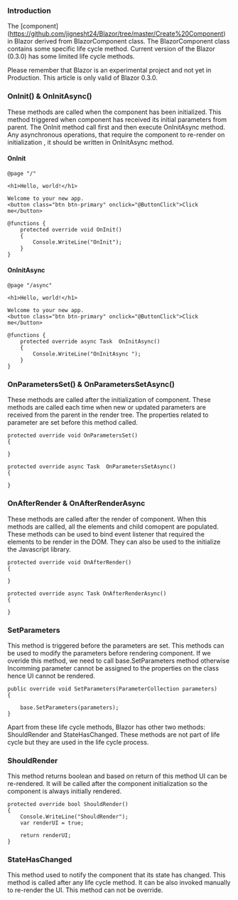 ### Introduction
The [component] (https://github.com/jignesht24/Blazor/tree/master/Create%20Component) in Blazor derived from BlazorComponent class. The BlazorComponent class contains some specific life cycle method. Current version of the Blazor (0.3.0) has some limited life cycle methods. 

Please remember that Blazor is an experimental project and not yet in Production. This article is only valid of Blazor 0.3.0.

### OnInit() & OnInitAsync()
These methods are called when the component has been initialized. This method triggered when component has received its initial parameters from parent. The OnInit method call first and then execute OnInitAsync method.  Any asynchronous operations, that require the component to re-render on initialization , it should be written in OnInitAsync method.

#### OnInit
```
@page "/"

<h1>Hello, world!</h1>

Welcome to your new app.
<button class="btn btn-primary" onclick="@ButtonClick">Click me</button>

@functions {
    protected override void OnInit()
    {
        Console.WriteLine("OnInit");
    }
}
```
#### OnInitAsync
```
@page "/async"

<h1>Hello, world!</h1>

Welcome to your new app.
<button class="btn btn-primary" onclick="@ButtonClick">Click me</button>

@functions {
    protected override async Task  OnInitAsync()
    {
        Console.WriteLine("OnInitAsync ");
    }
}
```
### OnParametersSet() & OnParametersSetAsync()
These methods are called after the initialization of component. These methods are called each time when new or updated parameters are received from the parent in the render tree. The properties related to parameter are set before this method called.
```
protected override void OnParametersSet()
{
    
}
```
```
protected override async Task  OnParametersSetAsync()
{
    
}
```
### OnAfterRender & OnAfterRenderAsync
These methods are called after the render of component. When this methods are callled, all the elements and child comopent are populated. These methods can be used to bind event listener that required the elements to be render in the DOM. They can also be used to the initialize the Javascript library.
```
protected override void OnAfterRender()
{
    
}
```
```
protected override async Task OnAfterRenderAsync()
{
    
}
```
### SetParameters
This method is triggered before the parameters are set. This methods can be used to modify the parameters before rendering component. If we overide this method, we need to call base.SetParameters method otherwise Incomming parameter cannot be assigned to the properties on the class hence UI cannot be rendered.
```
public override void SetParameters(ParameterCollection parameters)
{
    
    base.SetParameters(parameters);
}
```
Apart from these life cycle methods, Blazor has other two methods: ShouldRender and StateHasChanged. These methods are not part of life cycle but they are used in the life cycle process.

### ShouldRender
This method returns boolean and based on return of this method UI can be re-rendered. It will be called after the component initialization so the component is always initially rendered. 
```
protected override bool ShouldRender()
{
    Console.WriteLine("ShouldRender");
    var renderUI = true;

    return renderUI;
}
```

### StateHasChanged
This method used to notify the component that its state has changed. This method is called after any life cycle method. It can be also invoked manually to re-render the UI. This method can not be override. 
